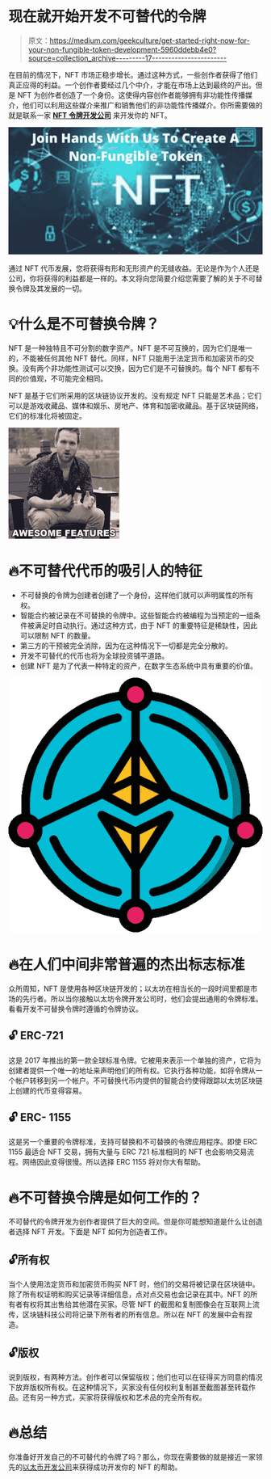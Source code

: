 # 现在就开始开发不可替代的令牌

> 原文：<https://medium.com/geekculture/get-started-right-now-for-your-non-fungible-token-development-5960ddebb4e0?source=collection_archive---------17----------------------->

在目前的情况下，NFT 市场正稳步增长。通过这种方式，一些创作者获得了他们真正应得的利益。一个创作者要经过几个中介，才能在市场上达到最终的产出。但是 NFT 为创作者创造了一个身份。这使得内容创作者能够拥有非功能性传播媒介，他们可以利用这些媒介来推广和销售他们的非功能性传播媒介。你所需要做的就是联系一家 [**NFT 令牌开发公司**](https://www.appdupe.com/non-fungible-token-development?utm_source=google&utm_medium=blog&utm_campaign=Monika) 来开发你的 NFT。

![](img/4fc46d71efd9d83cfb69d56579bc951d.png)

通过 NFT 代币发展，您将获得有形和无形资产的无缝收益。无论是作为个人还是公司，你将获得的利益都是一样的。本文将向您简要介绍您需要了解的关于不可替换令牌及其发展的一切。

# 💡**什么是不可替换令牌？**

NFT 是一种独特且不可分割的数字资产。NFT 是不可互换的，因为它们是唯一的，不能被任何其他 NFT 替代。同样，NFT 只能用于法定货币和加密货币的交换。没有两个非功能性测试可以交换，因为它们是不可替换的。每个 NFT 都有不同的价值观，不可能完全相同。

NFT 是基于它们所采用的区块链协议开发的。没有规定 NFT 只能是艺术品；它们可以是游戏收藏品、媒体和娱乐、房地产、体育和加密收藏品。基于区块链网络，它们的标准化将被固定。

![](img/a52b4d342f821ba379b3b5577411ed13.png)

# 🔥**不可替代代币的吸引人的特征**

*   不可替换的令牌为创建者创建了一个身份，这样他们就可以声明属性的所有权。
*   智能合约被记录在不可替换的令牌中。这些智能合约被编程为当预定的一组条件被满足时自动执行。通过这种方式，由于 NFT 的重要特征是稀缺性，因此可以限制 NFT 的数量。
*   第三方的干预被完全消除，因为在这种情况下一切都是完全分散的。
*   开发不可替代的代币也将为全球投资铺平道路。
*   创建 NFT 是为了代表一种特定的资产，在数字生态系统中具有重要的价值。

![](img/89af03af15f09ad45a02a6b7b71b3de8.png)

# 🔥**在人们中间非常普遍的杰出标志标准**

众所周知，NFT 是使用各种区块链开发的；以太坊在相当长的一段时间里都是市场的先行者。所以当你接触以太坊令牌开发公司时，他们会提出通用的令牌标准。看看开发不可替换令牌时遵循的令牌协议。

## 🔓 **ERC-721**

这是 2017 年推出的第一款全球标准令牌。它被用来表示一个单独的资产，它将为创建者提供一个唯一的地址来声明他们的所有权。它执行各种功能，如将令牌从一个帐户转移到另一个帐户。不可替换代币内提供的智能合约使得跟踪以太坊区块链上创建的代币变得容易。

## 🔓 **ERC- 1155**

这是另一个重要的令牌标准，支持可替换和不可替换的令牌应用程序。即使 ERC 1155 最适合 NFT 交易，拥有大量与 ERC 721 标准相同的 NFT 也会影响交易流程。网络因此变得很慢。所以选择 ERC 1155 将对你大有帮助。

# 🔥**不可替换令牌是如何工作的？**

不可替代的令牌开发为创作者提供了巨大的空间。但是你可能想知道是什么让创造者选择 NFT 开发。下面是 NFT 如何为创造者工作。

## 🔓**所有权**

当个人使用法定货币和加密货币购买 NFT 时，他们的交易将被记录在区块链中。除了所有权证明和购买记录等详细信息，点对点交易也会记录在其中。NFT 的所有者有权将其出售给其他潜在买家。尽管 NFT 的截图和复制图像会在互联网上流传，区块链科技公司将记录下所有者的所有信息。所以在 NFT 的发展中会有捏造。

## 🔓**版权**

说到版权，有两种方法。创作者可以保留版权；他们也可以在征得买方同意的情况下放弃版权所有权。在这种情况下，买家没有任何权利复制甚至截图甚至转载作品。还有另一种方式，买家将获得版权和艺术品的完全所有权。

# 🔥**总结**

你准备好开发自己的不可替代的令牌了吗？那么，你现在需要做的就是接近一家领先的[以太币开发公司](https://www.finextra.com/blogposting/21702/start-to-develop-an-non-fungible-token-and-capture-the-metaverse-in-2022)来获得成功开发你的 NFT 的帮助。